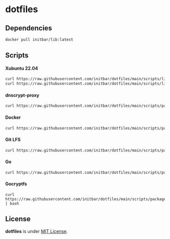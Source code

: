 # dotfiles

## Dependencies

```bash
docker pull initbar/lib:latest
```

## Scripts

#### Xubuntu 22.04

```bash
curl https://raw.githubusercontent.com/initbar/dotfiles/main/scripts/linux-cli.sh | bash
curl https://raw.githubusercontent.com/initbar/dotfiles/main/scripts/linux-gui.sh | bash
```

#### dnscrypt-proxy

```bash
curl https://raw.githubusercontent.com/initbar/dotfiles/main/scripts/packages/dnscrypt-proxy.sh | bash
```

#### Docker

```bash
curl https://raw.githubusercontent.com/initbar/dotfiles/main/scripts/packages/docker.sh | bash
```

#### Git LFS

```bash
curl https://raw.githubusercontent.com/initbar/dotfiles/main/scripts/packages/git-lfs.sh | bash
```

#### Go

```bash
curl https://raw.githubusercontent.com/initbar/dotfiles/main/scripts/packages/go.sh | bash
```

#### Gocryptfs

```
curl https://raw.githubusercontent.com/initbar/dotfiles/main/scripts/packages/gocryptfs.sh | bash
```

## License

**dotfiles** is under [MIT License](./LICENSE).
